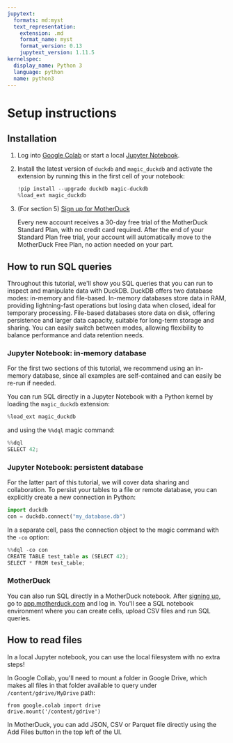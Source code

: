 ```yaml
---
jupytext:
  formats: md:myst
  text_representation:
    extension: .md
    format_name: myst
    format_version: 0.13
    jupytext_version: 1.11.5
kernelspec:
  display_name: Python 3
  language: python
  name: python3
---
```


# Setup instructions

## Installation

1. Log into <a href="https://colab.research.google.com/" target="_blank">Google Colab</a> or start a local <a href="https://jupyter.org/install" target="_blank">Jupyter Notebook</a>.
2. Install the latest version of `duckdb` and `magic_duckdb` and activate the extension by running this in the first cell of your notebook:
    ```python
    !pip install --upgrade duckdb magic-duckdb
    %load_ext magic_duckdb
    ```
3. (For section 5) <a href="https://app.motherduck.com/?auth_flow=signup" target="_blank">Sign up for MotherDuck</a>

    Every new account receives a 30-day free trial of the MotherDuck Standard Plan, with no credit card required. After the end of your Standard Plan free trial, your account will automatically move to the MotherDuck Free Plan, no action needed on your part.


## How to run SQL queries

Throughout this tutorial, we'll show you SQL queries that you can run to inspect and manipulate data with DuckDB. DuckDB offers two database modes: in-memory and file-based. In-memory databases store data in RAM, providing lightning-fast operations but losing data when closed, ideal for temporary processing. File-based databases store data on disk, offering persistence and larger data capacity, suitable for long-term storage and sharing. You can easily switch between modes, allowing flexibility to balance performance and data retention needs.

### Jupyter Notebook: in-memory database

For the first two sections of this tutorial, we recommend using an in-memory database, since all examples are self-contained and can easily be re-run if needed.

You can run SQL directly in a Jupyter Notebook with a Python kernel by loading the `magic_duckdb` extension:

```python
%load_ext magic_duckdb
```

and using the `%%dql` magic command:

```python
%%dql
SELECT 42;
```

### Jupyter Notebook: persistent database

For the latter part of this tutorial, we will cover data sharing and collaboration. To persist your tables to a file or remote database, you can explicitly create a new connection in Python:

```python
import duckdb
con = duckdb.connect("my_database.db")
```

In a separate cell, pass the connection object to the magic command with the `-co` option:

```python
%%dql -co con
CREATE TABLE test_table as (SELECT 42);
SELECT * FROM test_table;
```


### MotherDuck

You can also run SQL directly in a MotherDuck notebook. After <a href="https://app.motherduck.com/?auth_flow=signup" target="_blank">signing up</a>, go to <a href="https://app.motherduck.com/" target="_blank">app.motherduck.com</a> and log in. You'll see a SQL notebook environment where you can create cells, upload CSV files and run SQL queries.


## How to read files

In a local Jupyter notebook, you can use the local filesystem with no extra steps!

In Google Collab, you'll need to mount a folder in Google Drive, which makes all files in that folder available to query under `/content/gdrive/MyDrive` path:
```
from google.colab import drive
drive.mount('/content/gdrive')
```

In MotherDuck, you can add JSON, CSV or Parquet file directly using the Add Files button in the top left of the UI.
